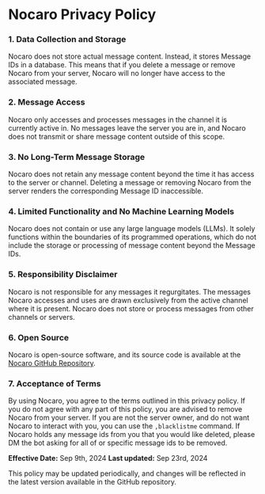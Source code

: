 # Nocaro Privacy Policy

### 1. Data Collection and Storage
Nocaro does not store actual message content. Instead, it stores Message IDs in a database. This means that if you delete a message or remove Nocaro from your server, Nocaro will no longer have access to the associated message.

### 2. Message Access
Nocaro only accesses and processes messages in the channel it is currently active in. No messages leave the server you are in, and Nocaro does not transmit or share message content outside of this scope.

### 3. No Long-Term Message Storage
Nocaro does not retain any message content beyond the time it has access to the server or channel. Deleting a message or removing Nocaro from the server renders the corresponding Message ID inaccessible.

### 4. Limited Functionality and No Machine Learning Models
Nocaro does not contain or use any large language models (LLMs). It solely functions within the boundaries of its programmed operations, which do not include the storage or processing of message content beyond the Message IDs.

### 5. Responsibility Disclaimer
Nocaro is not responsible for any messages it regurgitates. The messages Nocaro accesses and uses are drawn exclusively from the active channel where it is present. Nocaro does not store or process messages from other channels or servers.

### 6. Open Source
Nocaro is open-source software, and its source code is available at the [Nocaro GitHub Repository](https://github.com/Bobbyperson/nocaro).

### 7. Acceptance of Terms
By using Nocaro, you agree to the terms outlined in this privacy policy. If you do not agree with any part of this policy, you are advised to remove Nocaro from your server. If you are not the server owner, and do not want Nocaro to interact with you, you can use the `,blacklistme` command. If Nocaro holds any message ids from you that you would like deleted, please DM the bot asking for all of or specific message ids to be removed.

**Effective Date:** Sep 9th, 2024
**Last updated:** Sep 23rd, 2024

This policy may be updated periodically, and changes will be reflected in the latest version available in the GitHub repository.